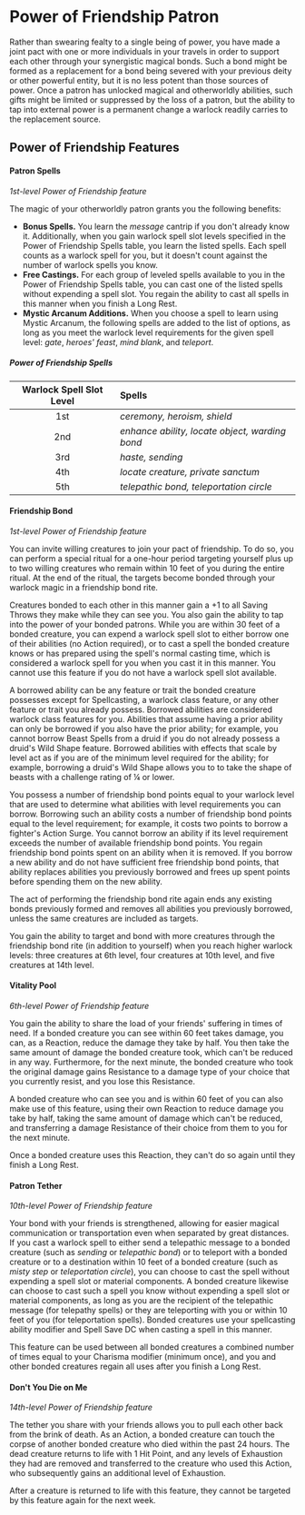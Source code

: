 # Power of Friendship Patron

Rather than swearing fealty to a single being of power, you have made a joint pact with one or more individuals in your travels in order to support each other through your synergistic magical bonds. Such a bond might be formed as a replacement for a bond being severed with your previous deity or other powerful entity, but it is no less potent than those sources of power. Once a patron has unlocked magical and otherworldly abilities, such gifts might be limited or suppressed by the loss of a patron, but the ability to tap into external power is a permanent change a warlock readily carries to the replacement source.

## Power of Friendship Features

#### Patron Spells

_1st-level Power of Friendship feature_

The magic of your otherworldly patron grants you the following benefits:

- **Bonus Spells.** You learn the _message_ cantrip if you don't already know it. Additionally, when you gain warlock spell slot levels specified in the Power of Friendship Spells table, you learn the listed spells. Each spell counts as a warlock spell for you, but it doesn't count against the number of warlock spells you know.
- **Free Castings.** For each group of leveled spells available to you in the Power of Friendship Spells table, you can cast one of the listed spells without expending a spell slot. You regain the ability to cast all spells in this manner when you finish a Long Rest.
- **Mystic Arcanum Additions.** When you choose a spell to learn using Mystic Arcanum, the following spells are added to the list of options, as long as you meet the warlock level requirements for the given spell level: _gate_, _heroes' feast_, _mind blank_, and _teleport_.

##### Power of Friendship Spells

| Warlock Spell Slot Level | Spells |
|:-:|:-|
| 1st | _ceremony, heroism, shield_ |
| 2nd | _enhance ability, locate object, warding bond_ |
| 3rd | _haste, sending_ |
| 4th | _locate creature, private sanctum_ |
| 5th | _telepathic bond, teleportation circle_ |

#### Friendship Bond

_1st-level Power of Friendship feature_

You can invite willing creatures to join your pact of friendship. To do so, you can perform a special ritual for a one-hour period targeting yourself plus up to two willing creatures who remain within 10 feet of you during the entire ritual. At the end of the ritual, the targets become bonded through your warlock magic in a friendship bond rite.

Creatures bonded to each other in this manner gain a +1 to all Saving Throws they make while they can see you. You also gain the ability to tap into the power of your bonded patrons. While you are within 30 feet of a bonded creature, you can expend a warlock spell slot to either borrow one of their abilities (no Action required), or to cast a spell the bonded creature knows or has prepared using the spell's normal casting time, which is considered a warlock spell for you when you cast it in this manner. You cannot use this feature if you do not have a warlock spell slot available.

A borrowed ability can be any feature or trait the bonded creature possesses except for Spellcasting, a warlock class feature, or any other feature or trait you already possess. Borrowed abilities are considered warlock class features for you. Abilities that assume having a prior ability can only be borrowed if you also have the prior ability; for example, you cannot borrow Beast Spells from a druid if you do not already possess a druid's Wild Shape feature. Borrowed abilities with effects that scale by level act as if you are of the minimum level required for the ability; for example, borrowing a druid's Wild Shape allows you to to take the shape of beasts with a challenge rating of ¼ or lower.

You possess a number of friendship bond points equal to your warlock level that are used to determine what abilities with level requirements you can borrow. Borrowing such an ability costs a number of friendship bond points equal to the level requirement; for example, it costs two points to borrow a fighter's Action Surge. You cannot borrow an ability if its level requirement exceeds the number of available friendship bond points. You regain friendship bond points spent on an ability when it is removed. If you borrow a new ability and do not have sufficient free friendship bond points, that ability replaces abilities you previously borrowed and frees up spent points before spending them on the new ability.

The act of performing the friendship bond rite again ends any existing bonds previously formed and removes all abilities you previously borrowed, unless the same creatures are included as targets.

You gain the ability to target and bond with more creatures through the friendship bond rite (in addition to yourself) when you reach higher warlock levels: three creatures at 6th level, four creatures at 10th level, and five creatures at 14th level.

#### Vitality Pool

_6th-level Power of Friendship feature_

You gain the ability to share the load of your friends' suffering in times of need. If a bonded creature you can see within 60 feet takes damage, you can, as a Reaction, reduce the damage they take by half. You then take the same amount of damage the bonded creature took, which can't be reduced in any way. Furthermore, for the next minute, the bonded creature who took the original damage gains Resistance to a damage type of your choice that you currently resist, and you lose this Resistance.

A bonded creature who can see you and is within 60 feet of you can also make use of this feature, using their own Reaction to reduce damage you take by half, taking the same amount of damage which can't be reduced, and transferring a damage Resistance of their choice from them to you for the next minute.

Once a bonded creature uses this Reaction, they can't do so again until they finish a Long Rest.

#### Patron Tether

_10th-level Power of Friendship feature_

Your bond with your friends is strengthened, allowing for easier magical communication or transportation even when separated by great distances. If you cast a warlock spell to either send a telepathic message to a bonded creature (such as _sending_ or _telepathic bond_) or to teleport with a bonded creature or to a destination within 10 feet of a bonded creature (such as _misty step_ or _teleportation circle_), you can choose to cast the spell without expending a spell slot or material components. A bonded creature likewise can choose to cast such a spell you know without expending a spell slot or material components, as long as you are the recipient of the telepathic message (for telepathy spells) or they are teleporting with you or within 10 feet of you (for teleportation spells). Bonded creatures use your spellcasting ability modifier and Spell Save DC when casting a spell in this manner.

This feature can be used between all bonded creatures a combined number of times equal to your Charisma modifier (minimum once), and you and other bonded creatures regain all uses after you finish a Long Rest.

#### Don't You Die on Me

_14th-level Power of Friendship feature_

The tether you share with your friends allows you to pull each other back from the brink of death. As an Action, a bonded creature can touch the corpse of another bonded creature who died within the past 24 hours. The dead creature returns to life with 1 Hit Point, and any levels of Exhaustion they had are removed and transferred to the creature who used this Action, who subsequently gains an additional level of Exhaustion.

After a creature is returned to life with this feature, they cannot be targeted by this feature again for the next week.
